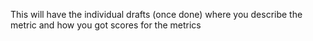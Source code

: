 This will have the individual drafts (once done) where you describe the metric and how you got scores for the metrics